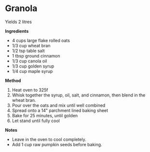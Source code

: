# Granola

Yields 2 litres

**Ingredients**

* 4 cups large flake rolled oats
* 1/3 cup wheat bran
* 1/2 tsp table salt
* 1 tbsp ground cinnamon
* 1/3 cup canola oil
* 1/3 cup golden syrup
* 1/4 cup maple syrup

**Method**

1. Heat oven to 325f
2. Whisk together the syrup, oil, salt, and cinnamon, then blend in the wheat bran.
3. Pour over the oats and mix until well combined
4. Spread onto a 14" parchment lined baking sheet
5. Bake for 25 minutes, until golden
6. Let stand until fully cool

**Notes**

* Leave in the oven to cool completely.
* Add 1 cup raw pumpkin seeds before baking. 
